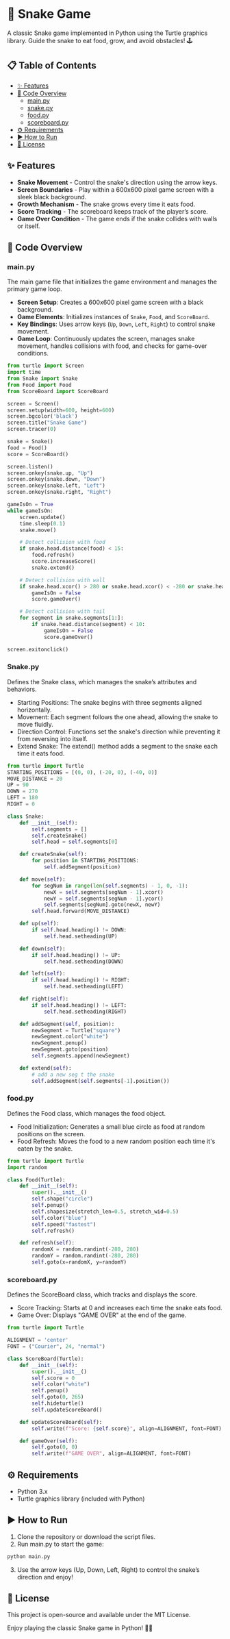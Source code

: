 # 🐍 Snake Game

A classic Snake game implemented in Python using the Turtle graphics library. Guide the snake to eat food, grow, and avoid obstacles! 🕹️

## 📋 Table of Contents
- [✨ Features](#-features)
- [📂 Code Overview](#-code-overview)
  - [main.py](#mainpy)
  - [snake.py](#snakepy)
  - [food.py](#foodpy)
  - [scoreboard.py](#scoreboardpy)
- [⚙️ Requirements](#️-requirements)
- [▶️ How to Run](#️-how-to-run)
- [📄 License](#-license)

## ✨ Features
- **Snake Movement** - Control the snake's direction using the arrow keys.
- **Screen Boundaries** - Play within a 600x600 pixel game screen with a sleek black background.
- **Growth Mechanism** - The snake grows every time it eats food.
- **Score Tracking** - The scoreboard keeps track of the player’s score.
- **Game Over Condition** - The game ends if the snake collides with walls or itself.

## 📂 Code Overview

### main.py
The main game file that initializes the game environment and manages the primary game loop.

- **Screen Setup**: Creates a 600x600 pixel game screen with a black background.
- **Game Elements**: Initializes instances of `Snake`, `Food`, and `ScoreBoard`.
- **Key Bindings**: Uses arrow keys (`Up`, `Down`, `Left`, `Right`) to control snake movement.
- **Game Loop**: Continuously updates the screen, manages snake movement, handles collisions with food, and checks for game-over conditions.

```python
from turtle import Screen
import time
from Snake import Snake
from Food import Food
from ScoreBoard import ScoreBoard

screen = Screen()
screen.setup(width=600, height=600)
screen.bgcolor('black')
screen.title("Snake Game")
screen.tracer(0)

snake = Snake()
food = Food()
score = ScoreBoard()

screen.listen()
screen.onkey(snake.up, "Up")
screen.onkey(snake.down, "Down")
screen.onkey(snake.left, "Left")
screen.onkey(snake.right, "Right")

gameIsOn = True
while gameIsOn:
    screen.update()
    time.sleep(0.1)
    snake.move()

    # Detect collision with food
    if snake.head.distance(food) < 15:
        food.refresh()
        score.increaseScore()
        snake.extend()

    # Detect collision with wall
    if snake.head.xcor() > 280 or snake.head.xcor() < -280 or snake.head.ycor() > 280 or snake.head.ycor() < -280:
        gameIsOn = False
        score.gameOver()

    # Detect collision with tail
    for segment in snake.segments[1:]:
        if snake.head.distance(segment) < 10:
            gameIsOn = False
            score.gameOver()

screen.exitonclick()
```

### Snake.py
Defines the Snake class, which manages the snake’s attributes and behaviors.
- Starting Positions: The snake begins with three segments aligned horizontally.
- Movement: Each segment follows the one ahead, allowing the snake to move fluidly.
- Direction Control: Functions set the snake's direction while preventing it from reversing into itself.
- Extend Snake: The extend() method adds a segment to the snake each time it eats food.
```python
from turtle import Turtle
STARTING_POSITIONS = [(0, 0), (-20, 0), (-40, 0)]
MOVE_DISTANCE = 20
UP = 90
DOWN = 270
LEFT = 180
RIGHT = 0

class Snake:
    def __init__(self):
        self.segments = []
        self.createSnake()
        self.head = self.segments[0]

    def createSnake(self):
        for position in STARTING_POSITIONS:
            self.addSegment(position)

    def move(self):
        for segNum in range(len(self.segments) - 1, 0, -1):
            newX = self.segments[segNum - 1].xcor()
            newY = self.segments[segNum - 1].ycor()
            self.segments[segNum].goto(newX, newY)
        self.head.forward(MOVE_DISTANCE)

    def up(self):
        if self.head.heading() != DOWN:
            self.head.setheading(UP)

    def down(self):
        if self.head.heading() != UP:
            self.head.setheading(DOWN)

    def left(self):
        if self.head.heading() != RIGHT:
            self.head.setheading(LEFT)

    def right(self):
        if self.head.heading() != LEFT:
            self.head.setheading(RIGHT)

    def addSegment(self, position):
        newSegment = Turtle("square")
        newSegment.color("white")
        newSegment.penup()
        newSegment.goto(position)
        self.segments.append(newSegment)

    def extend(self):
        # add a new seg t the snake
        self.addSegment(self.segments[-1].position())
```

### food.py
Defines the Food class, which manages the food object.
- Food Initialization: Generates a small blue circle as food at random positions on the screen.
- Food Refresh: Moves the food to a new random position each time it's eaten by the snake.
```python
from turtle import Turtle
import random

class Food(Turtle):
    def __init__(self):
        super().__init__()
        self.shape("circle")
        self.penup()
        self.shapesize(stretch_len=0.5, stretch_wid=0.5)
        self.color("blue")
        self.speed("fastest")
        self.refresh()

    def refresh(self):
        randomX = random.randint(-280, 280)
        randomY = random.randint(-280, 280)
        self.goto(x=randomX, y=randomY)
```

### scoreboard.py
Defines the ScoreBoard class, which tracks and displays the score.
- Score Tracking: Starts at 0 and increases each time the snake eats food.
- Game Over: Displays "GAME OVER" at the end of the game.
```python
from turtle import Turtle

ALIGNMENT = 'center'
FONT = ("Courier", 24, "normal")

class ScoreBoard(Turtle):
    def __init__(self):
        super().__init__()
        self.score = 0
        self.color("white")
        self.penup()
        self.goto(0, 265)
        self.hideturtle()
        self.updateScoreBoard()

    def updateScoreBoard(self):
        self.write(f"Score: {self.score}", align=ALIGNMENT, font=FONT)

    def gameOver(self):
        self.goto(0, 0)
        self.write(f"GAME OVER", align=ALIGNMENT, font=FONT)
```

## ⚙️ Requirements
- Python 3.x
- Turtle graphics library (included with Python)

## ▶️ How to Run
1. Clone the repository or download the script files.
2. Run main.py to start the game:
```bash
python main.py
```
3. Use the arrow keys (Up, Down, Left, Right) to control the snake’s direction and enjoy!

## 📄 License
This project is open-source and available under the MIT License.



Enjoy playing the classic Snake game in Python! 🐍✨
